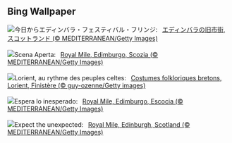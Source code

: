## Bing Wallpaper
![](https://www.bing.com/th?id=OHR.EdinburghFringe_JA-JP2026368495_UHD.jpg&w=1000)今日からエディンバラ・フェスティバル・フリンジ:&nbsp;&ensp;[エディンバラの旧市街, スコットランド (© MEDITERRANEAN/Getty Images)](https://www.bing.com/th?id=OHR.EdinburghFringe_JA-JP2026368495_UHD.jpg)
<br><br/>
![](https://www.bing.com/th?id=OHR.EdinburghFringe_IT-IT8835204472_UHD.jpg&w=1000)Scena Aperta:&nbsp;&ensp;[Royal Mile, Edimburgo, Scozia (© MEDITERRANEAN/Getty Images)](https://www.bing.com/th?id=OHR.EdinburghFringe_IT-IT8835204472_UHD.jpg)
<br><br/>
![](https://www.bing.com/th?id=OHR.LorientCeltic_FR-FR1271228559_UHD.jpg&w=1000)Lorient, au rythme des peuples celtes:&nbsp;&ensp;[Costumes folkloriques bretons, Lorient, Finistère (© guy-ozenne/Getty images)](https://www.bing.com/th?id=OHR.LorientCeltic_FR-FR1271228559_UHD.jpg)
<br><br/>
![](https://www.bing.com/th?id=OHR.EdinburghFringe_ES-ES3946944974_UHD.jpg&w=1000)Espera lo inesperado:&nbsp;&ensp;[Royal Mile, Edimburgo, Escocia (© MEDITERRANEAN/Getty Images)](https://www.bing.com/th?id=OHR.EdinburghFringe_ES-ES3946944974_UHD.jpg)
<br><br/>
![](https://www.bing.com/th?id=OHR.EdinburghFringe_EN-GB0568642627_UHD.jpg&w=1000)Expect the unexpected:&nbsp;&ensp;[Royal Mile, Edinburgh, Scotland (© MEDITERRANEAN/Getty Images)](https://www.bing.com/th?id=OHR.EdinburghFringe_EN-GB0568642627_UHD.jpg)
<br><br/>
